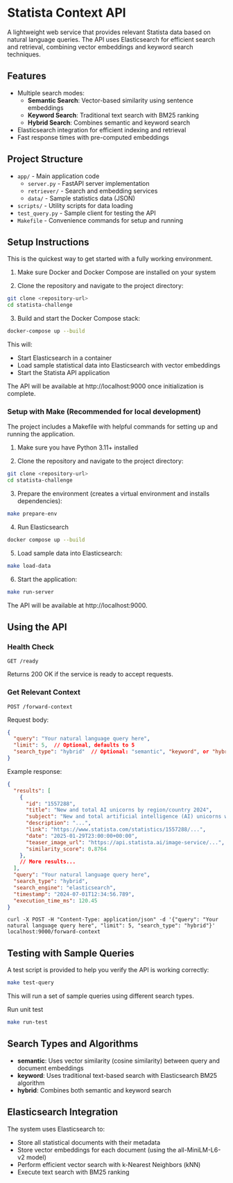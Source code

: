 # Statista Context API

A lightweight web service that provides relevant Statista data based on natural language queries. The API uses Elasticsearch for efficient search and retrieval, combining vector embeddings and keyword search techniques.

## Features

- Multiple search modes:
  - **Semantic Search**: Vector-based similarity using sentence embeddings
  - **Keyword Search**: Traditional text search with BM25 ranking
  - **Hybrid Search**: Combines semantic and keyword search
- Elasticsearch integration for efficient indexing and retrieval
- Fast response times with pre-computed embeddings

## Project Structure

- `app/` - Main application code
  - `server.py` - FastAPI server implementation
  - `retriever/` - Search and embedding services
  - `data/` - Sample statistics data (JSON)
- `scripts/` - Utility scripts for data loading
- `test_query.py` - Sample client for testing the API
- `Makefile` - Convenience commands for setup and running

## Setup Instructions

This is the quickest way to get started with a fully working environment.

1. Make sure Docker and Docker Compose are installed on your system

2. Clone the repository and navigate to the project directory:
```bash
git clone <repository-url>
cd statista-challenge
```

3. Build and start the Docker Compose stack:
```bash
docker-compose up --build
```

This will:
- Start Elasticsearch in a container
- Load sample statistical data into Elasticsearch with vector embeddings
- Start the Statista API application

The API will be available at http://localhost:9000 once initialization is complete.

### Setup with Make (Recommended for local development)

The project includes a Makefile with helpful commands for setting up and running the application.

1. Make sure you have Python 3.11+ installed

2. Clone the repository and navigate to the project directory:
```bash
git clone <repository-url>
cd statista-challenge
```

3. Prepare the environment (creates a virtual environment and installs dependencies):
```bash
make prepare-env
```

4. Run Elasticsearch
```bash
docker compose up --build
```

5. Load sample data into Elasticsearch:
```bash
make load-data
```

6. Start the application:
```bash
make run-server
```

The API will be available at http://localhost:9000.


## Using the API

### Health Check
```
GET /ready
```

Returns 200 OK if the service is ready to accept requests.

### Get Relevant Context
```
POST /forward-context
```

Request body:
```json
{
  "query": "Your natural language query here",
  "limit": 5,  // Optional, defaults to 5
  "search_type": "hybrid"  // Optional: "semantic", "keyword", or "hybrid"
}
```

Example response:
```json
{
  "results": [
    {
      "id": "1557288",
      "title": "New and total AI unicorns by region/country 2024",
      "subject": "New and total artificial intelligence (AI) unicorns worldwide...",
      "description": "...",
      "link": "https://www.statista.com/statistics/1557288/...",
      "date": "2025-01-29T23:00:00+00:00",
      "teaser_image_url": "https://api.statista.ai/image-service/...",
      "similarity_score": 0.8764
    },
    // More results...
  ],
  "query": "Your natural language query here",
  "search_type": "hybrid",
  "search_engine": "elasticsearch",
  "timestamp": "2024-07-01T12:34:56.789",
  "execution_time_ms": 120.45
}
```

```
curl -X POST -H "Content-Type: application/json" -d '{"query": "Your natural language query here", "limit": 5, "search_type": "hybrid"}' localhost:9000/forward-context
```

## Testing with Sample Queries

A test script is provided to help you verify the API is working correctly:

```bash
make test-query
```

This will run a set of sample queries using different search types.

Run unit test

```bash
make run-test
```

## Search Types and Algorithms

- **semantic**: Uses vector similarity (cosine similarity) between query and document embeddings
- **keyword**: Uses traditional text-based search with Elasticsearch BM25 algorithm
- **hybrid**: Combines both semantic and keyword search

## Elasticsearch Integration

The system uses Elasticsearch to:
- Store all statistical documents with their metadata
- Store vector embeddings for each document (using the all-MiniLM-L6-v2 model)
- Perform efficient vector search with k-Nearest Neighbors (kNN)
- Execute text search with BM25 ranking